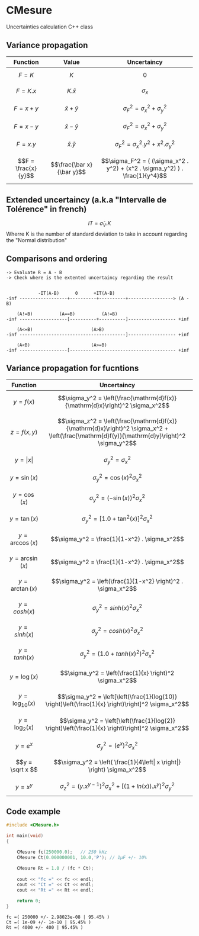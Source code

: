 # CMesure
Uncertainties calculation C++ class


## Variance propagation

| Function | Value | Uncertaincy |
| :------------: | :-------------: | :-------------: |
| $$F = K$$         | $$K$$ | $$0$$ |
| $$F = K.x$$         | $$K.\bar x$$ | $$\sigma_x$$ |
| $$F = x + y$$       | $$\bar x + \bar y$$ | $$\sigma_F^2 = \sigma_x^2 + \sigma_y^2$$ |
| $$F = x - y$$       | $$\bar x - \bar y$$ | $$\sigma_F^2 = \sigma_x^2 + \sigma_y^2$$ |
| $$F = x.y$$         | $$\bar x . \bar y$$ | $$\sigma_F^2 = \sigma_x^2 . y^2 + x^2 . \sigma_y^2$$ |
| $$F = \frac{x}{y}$$ |  $$\frac{\bar x}{\bar y}$$| $$\sigma_F^2 = (  (\sigma_x^2 . y^2) + (x^2 . \sigma_y^2)  ) . \frac{1}{y^4}$$ |

## Extended uncertaincy (a.k.a "Intervalle de Tolérence" in french)

$$IT = \bar \sigma_V.K$$
Wherre K is the number of standard deviation to take in account regarding the "Normal distribution"

## Comparisons and ordering

	-> Evaluate R = A - B
	-> Check where is the extented uncertaincy regarding the result


			    -IT(A-B)      0      +IT(A-B)
	-inf ------------------+----------+----------+-----------------> (A - B)

		(A!=B)			(A==B)			(A!=B) 
	-inf ------------------[----------+----------]------------------ +inf

		(A<=B)						(A>B)
	-inf ----------------------------------------]------------------ +inf

		(A<B)						(A>=B) 
	-inf ------------------[---------------------------------------- +inf


## Variance propagation for fucntions
| Function | Uncertaincy |
| :------------: | :-------------: |
| $$y = f(x)$$    | $$\sigma_y^2 = \left(\frac{\mathrm{d}f(x)}{\mathrm{d}x}\right)^2 \sigma_x^2$$ |
| $$z = f(x,y)$$  | $$\sigma_z^2 = \left(\frac{\mathrm{d}f(x)}{\mathrm{d}x}\right)^2 \sigma_x^2 + \left(\frac{\mathrm{d}f(y)}{\mathrm{d}y}\right)^2 \sigma_y^2$$ |
| $$y = \left\| x \right\|$$         | $$\sigma_y^2=\sigma_x^2$$ |
| $$y = \sin(x) $$    | $$\sigma_y^2 = \cos(x)^2  \sigma_x^2$$ |
| $$y = \cos(x) $$    | $$\sigma_y^2 = \left(-\sin(x) \right)^2  \sigma_x^2$$ |
| $$y = \tan(x) $$    | $$\sigma_y^2 = \left[1.0 + \tan^2(x) \right]^2  \sigma_x^2$$ |
| $$y = \arccos(x) $$ | $$\sigma_y^2 = \frac{1}{1-x^2} . \sigma_x^2$$ |
| $$y = \arcsin(x) $$ | $$\sigma_y^2 = \frac{1}{1-x^2} . \sigma_x^2$$ |
| $$y = \arctan(x) $$ | $$\sigma_y^2 = \left(\frac{1}{1-x^2} \right)^2 . \sigma_x^2$$ |
| $$y = cosh(x) $$    | $$\sigma_y^2 = sinh(x)^2  \sigma_x^2$$ |
| $$y = sinh(x) $$    | $$\sigma_y^2 = cosh(x)^2  \sigma_x^2$$ |
| $$y = tanh(x) $$    | $$\sigma_y^2 = \left(1.0 + tanh(x)^2 \right)^2  \sigma_x^2$$ |
| $$y = \log(x) $$ | $$\sigma_y^2 = \left(\frac{1}{x} \right)^2  \sigma_x^2$$ |
| $$y = \log_{10}(x) $$ | $$\sigma_y^2 = \left[\left(\frac{1}{log(10)} \right)\left(\frac{1}{x} \right)\right]^2  \sigma_x^2$$ |
| $$y = \log_{2}(x) $$ | $$\sigma_y^2 = \left[\left(\frac{1}{log(2)} \right)\left(\frac{1}{x} \right)\right]^2  \sigma_x^2$$ |
| $$y = e^x $$ | $$\sigma_y^2 = \left( e^x \right)^2  \sigma_x^2$$ |
| $$y = \sqrt x $$ | $$\sigma_y^2 = \left( \frac{1}{4\left\| x \right\|} \right)  \sigma_x^2$$ |
| $$y = x^y$$         | $$\sigma_z^2 = \left(y.x^{y-1}\right)^2 \sigma_x^2 + \left[(1+ln(x)).x^y \right]^2 \sigma_y^2$$ |

## Code example

```cpp - C++
#include <CMesure.h>

int main(void)
{

    CMesure fc(250000.0);	// 250 kHz
    CMesure Ct(0.000000001, 10.0,'P'); // 1µF +/- 10%

    CMesure Rt = 1.0 / (fc * Ct);
	
    cout << "fc =" << fc << endl;
	cout << "Ct =" << Ct << endl;
	cout << "Rt =" << Rt << endl;

	return 0;
}
```

```
fc =( 250000 +/- 2.98023e-08 | 95.45% )
Ct =( 1e-09 +/- 1e-10 | 95.45% )
Rt =( 4000 +/- 400 | 95.45% )
```

